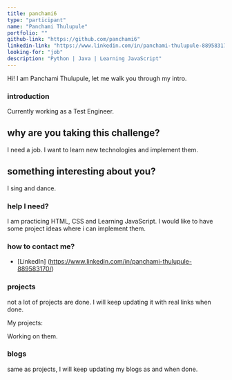 ```yaml
---
title: panchami6
type: "participant"
name: "Panchami Thulupule"
portfolio: ""
github-link: "https://github.com/panchami6"
linkedin-link: "https://www.linkedin.com/in/panchami-thulupule-889583170/"
looking-for: "job"
description: "Python | Java | Learning JavaScript"
---
```


Hi! I am Panchami Thulupule, let me walk you through my intro.

### introduction

Currently working as a Test Engineer.

## why are you taking this challenge?

I need a job.
I want to learn new technologies and implement them.

## something interesting about you?

I sing and dance.

### help I need?

I am practicing HTML, CSS and Learning JavaScript. I would like to have some project ideas where i can implement them.

### how to contact me?

- [LinkedIn] (https://www.linkedin.com/in/panchami-thulupule-889583170/)

### projects

not a lot of projects are done. I will keep updating it with real links when done.

My projects:

Working on them.

### blogs

same as projects, I will keep updating my blogs as and when done.
